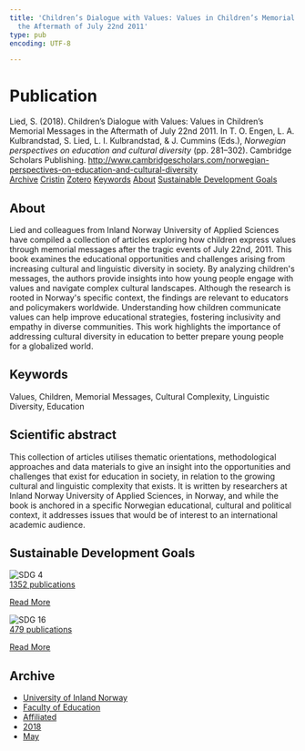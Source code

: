 ```yaml
---
title: 'Children’s Dialogue with Values: Values in Children’s Memorial Messages in
  the Aftermath of July 22nd 2011'
type: pub
encoding: UTF-8

---
```

<h1>Publication</h1>
<article id="csl-bib-container-GVZTK377" class="csl-bib-container">
  <div class="csl-bib-body"> <div class="csl-entry">Lied, S. (2018). Children’s Dialogue with Values: Values in Children’s Memorial Messages in the Aftermath of July 22nd 2011. In T. O. Engen, L. A. Kulbrandstad, S. Lied, L. I. Kulbrandstad, &#38; J. Cummins (Eds.), <i>Norwegian perspectives on education and cultural diversity</i> (pp. 281–302). Cambridge Scholars Publishing. <a href="http://www.cambridgescholars.com/norwegian-perspectives-on-education-and-cultural-diversity">http://www.cambridgescholars.com/norwegian-perspectives-on-education-and-cultural-diversity</a></div> </div>
  <div class="csl-bib-buttons">
    <a href="#taxonomy-article-GVZTK377" alt="archive" class="csl-bib-button">Archive</a>
    <a href="https://app.cristin.no/results/show.jsf?id=1583391" alt="Cristin" class="csl-bib-button">Cristin</a>
    <a href="http://zotero.org/groups/5881554/items/GVZTK377" alt="Zotero" class="csl-bib-button">Zotero</a>
    <a href="#keywords-article-GVZTK377" alt="keywords" class="csl-bib-button">Keywords</a>
    <a href="#about-article-GVZTK377" alt="about_pub" class="csl-bib-button">About</a>
    <a href="#sdg-article-GVZTK377" alt="sdg" class="csl-bib-button">Sustainable Development Goals</a>
  </div>
  <div id="csl-bib-meta-container-GVZTK377"></div>
</article>
<div id="csl-bib-meta-GVZTK377" class="csl-bib-meta">
  <article id="about-article-GVZTK377" class="about_pub-article">
    <h1>About</h1>
    Lied and colleagues from Inland Norway University of Applied Sciences have compiled a collection of articles exploring how children express values through memorial messages after the tragic events of July 22nd, 2011. This book examines the educational opportunities and challenges arising from increasing cultural and linguistic diversity in society. By analyzing children's messages, the authors provide insights into how young people engage with values and navigate complex cultural landscapes. Although the research is rooted in Norway's specific context, the findings are relevant to educators and policymakers worldwide. Understanding how children communicate values can help improve educational strategies, fostering inclusivity and empathy in diverse communities. This work highlights the importance of addressing cultural diversity in education to better prepare young people for a globalized world.
  </article>
  <article id="keywords-article-GVZTK377" class="keywords-article">
    <h1>Keywords</h1>
    Values, Children, Memorial Messages, Cultural Complexity, Linguistic Diversity, Education
  </article>
  <article id="abstract-article-GVZTK377" class="abstract-article">
    <h1>Scientific abstract</h1>
    This collection of articles utilises thematic orientations, methodological approaches and data materials to give an insight into the opportunities and challenges that exist for education in society, in relation to the growing cultural and linguistic complexity that exists. It is written by researchers at Inland Norway University of Applied Sciences, in Norway, and while the book is anchored in a specific Norwegian educational, cultural and political context, it addresses issues that would be of interest to an international academic audience.
  </article>
  <article id="sdg-article-GVZTK377" class="sdg-article">
    <h1>Sustainable Development Goals</h1>
    <div class="sdg-container"><div id="sdg4" class="sdg">
        <img src="{{< params subfolder >}}images/sdg/sdg04_en.png" class="image" alt="SDG 4">
        <div class="sdg-overlay">
          <a href="/en/archive/?key=?sdg=4#archive" class="sdg-publication-count"><span>1352</span> publications</a>
          <p><a href="https://sdgs.un.org/goals/goal4" class="sdg-read-more">Read More</a></p>
        </div>
      </div> <div id="sdg16" class="sdg">
        <img src="{{< params subfolder >}}images/sdg/sdg16_en.png" class="image" alt="SDG 16">
        <div class="sdg-overlay">
          <a href="/en/archive/?key=?sdg=16#archive" class="sdg-publication-count"><span>479</span> publications</a>
          <p><a href="https://sdgs.un.org/goals/goal16" class="sdg-read-more">Read More</a></p>
        </div>
      </div></div>
  </article>
  <article id="taxonomy-article-GVZTK377" class="taxonomy-article">
    <h1>Archive</h1>
    <ul>
      <li>
        <a href="/en/archive/?key=3DCRN523">University of Inland Norway</a>
      </li>
      <li>
        <a href="/en/archive/?key=WYNZA47F">Faculty of Education</a>
      </li>
      <li>
        <a href="/en/archive/?key=2ZAN5K7T">Affiliated</a>
      </li>
      <li>
        <a href="/en/archive/?key=QU482WF9">2018</a>
      </li>
      <li>
        <a href="/en/archive/?key=UDTELPG3">May</a>
      </li>
    </ul>
  </article>
</div>
